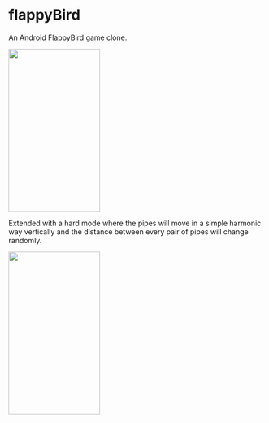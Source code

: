 # flappyBird
An Android FlappyBird game clone.
   
<img width="180" height="320" src="https://github.com/xcq970109/flappyBird/blob/master/gif/normal.gif"/>

Extended with a hard mode where the pipes will move in a simple harmonic way vertically and the distance between every pair of pipes will change randomly.
  
<img width="180" height="320" src="https://github.com/xcq970109/flappyBird/blob/master/gif/hard.gif"/>
